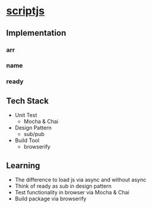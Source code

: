 # [scriptjs](https://github.com/Seven-Y-Q-Guo/scriptjs)

## Implementation

### arr

### name

### ready

## Tech Stack
- Unit Test
  - Mocha & Chai
- Design Pattern
  - sub/pub
- Build Tool
  - browserify

## Learning
- The difference to load js via async and without async
- Think of ready as sub in design pattern
- Test functionality in browser via Mocha & Chai
- Build package via browserify
